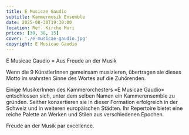 ```yaml
---
title: E Musicae Gaudio
subtitle: Kammermusik Ensemble
date: 2025-08-30T19:30:00
location: Ref. Kirche Muri
prices: [30, 38, 15]
cover: './e-musicae-gaudio.jpg'
copyright: E Musicae Gaudio
---
```


E Musicae Gaudio = Aus Freude an der Musik

Wenn die 9 KünstlerInnen gemeinsam musizieren, übertragen sie dieses Motto im wahrsten Sinne des Wortes auf die Zuhörenden.

Einige MusikerInnen des Kammerorchesters «E Musicae Gaudio» entschlossen sich, unter dem selben Namen ein Kammerensemble zu gründen. Seither konzertieren sie in dieser Formation erfolgreich in der Schweiz und in weiteren europäischen Städten. Ihr Repertoire bietet eine reiche Palette an Werken und Stilen aus verschiedenen Epochen.

Freude an der Musik par excellence.
